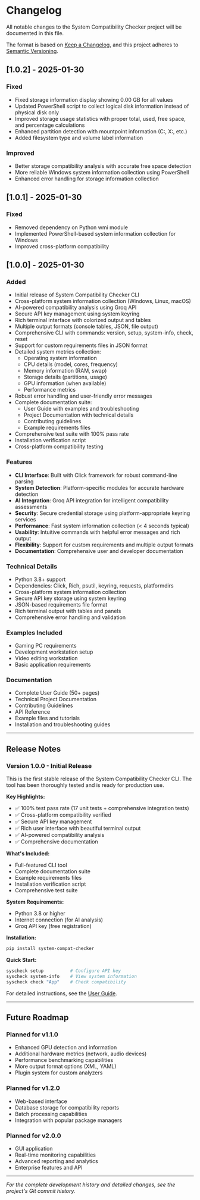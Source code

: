 # Changelog

All notable changes to the System Compatibility Checker project will be documented in this file.

The format is based on [Keep a Changelog](https://keepachangelog.com/en/1.0.0/),
and this project adheres to [Semantic Versioning](https://semver.org/spec/v2.0.0.html).

## [1.0.2] - 2025-01-30

### Fixed
- Fixed storage information display showing 0.00 GB for all values
- Updated PowerShell script to collect logical disk information instead of physical disk only
- Improved storage usage statistics with proper total, used, free space, and percentage calculations
- Enhanced partition detection with mountpoint information (C:, X:, etc.)
- Added filesystem type and volume label information

### Improved
- Better storage compatibility analysis with accurate free space detection
- More reliable Windows system information collection using PowerShell
- Enhanced error handling for storage information collection

## [1.0.1] - 2025-01-30

### Fixed
- Removed dependency on Python wmi module
- Implemented PowerShell-based system information collection for Windows
- Improved cross-platform compatibility

## [1.0.0] - 2025-01-30

### Added
- Initial release of System Compatibility Checker CLI
- Cross-platform system information collection (Windows, Linux, macOS)
- AI-powered compatibility analysis using Groq API
- Secure API key management using system keyring
- Rich terminal interface with colorized output and tables
- Multiple output formats (console tables, JSON, file output)
- Comprehensive CLI with commands: version, setup, system-info, check, reset
- Support for custom requirements files in JSON format
- Detailed system metrics collection:
  - Operating system information
  - CPU details (model, cores, frequency)
  - Memory information (RAM, swap)
  - Storage details (partitions, usage)
  - GPU information (when available)
  - Performance metrics
- Robust error handling and user-friendly error messages
- Complete documentation suite:
  - User Guide with examples and troubleshooting
  - Project Documentation with technical details
  - Contributing guidelines
  - Example requirements files
- Comprehensive test suite with 100% pass rate
- Installation verification script
- Cross-platform compatibility testing

### Features
- **CLI Interface**: Built with Click framework for robust command-line parsing
- **System Detection**: Platform-specific modules for accurate hardware detection
- **AI Integration**: Groq API integration for intelligent compatibility assessments
- **Security**: Secure credential storage using platform-appropriate keyring services
- **Performance**: Fast system information collection (< 4 seconds typical)
- **Usability**: Intuitive commands with helpful error messages and rich output
- **Flexibility**: Support for custom requirements and multiple output formats
- **Documentation**: Comprehensive user and developer documentation

### Technical Details
- Python 3.8+ support
- Dependencies: Click, Rich, psutil, keyring, requests, platformdirs
- Cross-platform system information collection
- Secure API key storage using system keyring
- JSON-based requirements file format
- Rich terminal output with tables and panels
- Comprehensive error handling and validation

### Examples Included
- Gaming PC requirements
- Development workstation setup
- Video editing workstation
- Basic application requirements

### Documentation
- Complete User Guide (50+ pages)
- Technical Project Documentation
- Contributing Guidelines
- API Reference
- Example files and tutorials
- Installation and troubleshooting guides

---

## Release Notes

### Version 1.0.0 - Initial Release

This is the first stable release of the System Compatibility Checker CLI. The tool has been thoroughly tested and is ready for production use.

**Key Highlights:**
- ✅ 100% test pass rate (17 unit tests + comprehensive integration tests)
- ✅ Cross-platform compatibility verified
- ✅ Secure API key management
- ✅ Rich user interface with beautiful terminal output
- ✅ AI-powered compatibility analysis
- ✅ Comprehensive documentation

**What's Included:**
- Full-featured CLI tool
- Complete documentation suite
- Example requirements files
- Installation verification script
- Comprehensive test suite

**System Requirements:**
- Python 3.8 or higher
- Internet connection (for AI analysis)
- Groq API key (free registration)

**Installation:**
```bash
pip install system-compat-checker
```

**Quick Start:**
```bash
syscheck setup          # Configure API key
syscheck system-info    # View system information
syscheck check "App"    # Check compatibility
```

For detailed instructions, see the [User Guide](docs/USER_GUIDE.md).

---

## Future Roadmap

### Planned for v1.1.0
- Enhanced GPU detection and information
- Additional hardware metrics (network, audio devices)
- Performance benchmarking capabilities
- More output format options (XML, YAML)
- Plugin system for custom analyzers

### Planned for v1.2.0
- Web-based interface
- Database storage for compatibility reports
- Batch processing capabilities
- Integration with popular package managers

### Planned for v2.0.0
- GUI application
- Real-time monitoring capabilities
- Advanced reporting and analytics
- Enterprise features and API

---

*For the complete development history and detailed changes, see the project's Git commit history.*